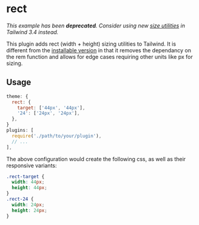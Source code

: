 # rect

_This example has been **deprecated**. Consider using new [size utilities](https://tailwindcss.com/blog/tailwindcss-v3-4#new-size-utilities) in Tailwind 3.4 instead._

This plugin adds rect (width + height) sizing utilities to Tailwind. It is different from the [installable version](plugins/rect) in that it removes the dependancy on the rem function and allows for edge cases requiring other units like px for sizing.

## Usage

```js
theme: {
  rect: {
    target: ['44px', '44px'],
    '24': ['24px', '24px'],
  },
}
plugins: [
  require('./path/to/your/plugin'),
  // ...
],
```

The above configuration would create the following css, as well as their responsive variants:

```css
.rect-target {
  width: 44px;
  height: 44px;
}
.rect-24 {
  width: 24px;
  height: 24px;
}
```
